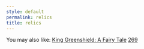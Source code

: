 ```yaml
---
style: default
permalink: relics
title: relics
---
```

You may also like:
[King Greenshield: A Fairy Tale](http://scp-wiki.net/king-greenshield-a-fairy-tale)
[269](http://scp-wiki.net/269)